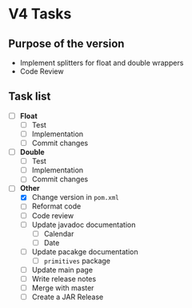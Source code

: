 # V4 Tasks

## Purpose of the version

 * Implement splitters for float and double wrappers
 * Code Review

## Task list

- [ ] **Float**
  - [ ] Test
  - [ ] Implementation
  - [ ] Commit changes

- [ ] **Double**
  - [ ] Test
  - [ ] Implementation
  - [ ] Commit changes
 
- [ ] **Other**
  - [x] Change version in `pom.xml`
  - [ ] Reformat code
  - [ ] Code review
  - [ ] Update javadoc documentation
    - [ ] Calendar
    - [ ] Date
  - [ ] Update pacakge documentation
    - [ ] `primitives` package
  - [ ] Update main page
  - [ ] Write release notes
  - [ ] Merge with master
  - [ ] Create a JAR Release